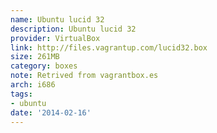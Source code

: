 ```yaml
---
name: Ubuntu lucid 32
description: Ubuntu lucid 32
provider: VirtualBox
link: http://files.vagrantup.com/lucid32.box
size: 261MB
category: boxes
note: Retrived from vagrantbox.es
arch: i686
tags:
- ubuntu
date: '2014-02-16'
---
```

